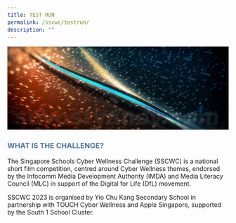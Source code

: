 ```yaml
---
title: TEST RUN
permalink: /sscwc/testrun/
description: ""
---
```

![](/images/Sscwc/pixel%20test.jpg)

### **<font color="#49759a">WHAT IS THE CHALLENGE?</font>**

The Singapore Schools Cyber Wellness Challenge (SSCWC) is a national short film competition,
centred around Cyber Wellness themes, endorsed by the Infocomm Media Development Authority
(IMDA) and Media Literacy Council (MLC) in support of the Digital for Life (DfL) movement. 

SSCWC 2023 is organised by Yio Chu Kang Secondary School in partnership with TOUCH Cyber Wellness and Apple Singapore, supported by the South 1 School Cluster.